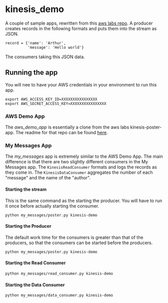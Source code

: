 # kinesis_demo
A couple of sample apps, rewritten from this [aws labs repo](https://github.com/awslabs/kinesis-poster-worker).
A producer creates records in the following formats and puts them into the stream as JSON.
```
record = {'name': 'Arthur',
          'message': 'Hello world'}
```
The consumers taking this JSON data.

## Running the app
You will nee to have your AWS credentials in your environment to run this app.
```
export AWS_ACCESS_KEY_ID=XXXXXXXXXXXXXXXX
export AWS_SECRET_ACCESS_KEY=XXXXXXXXXXXXXXXX
```

### AWS Demo App
The _aws\_demo\_app_ is essentially a clone from the aws labs kinesis-poster-app. The readme for that repo can be found [here](https://github.com/awslabs/kinesis-poster-worker).

### My Messages App
The _my\_messages_ app is extremely similar to the AWS Demo App. The main difference is that there are two slightly different consumers in the My Messages app.
The `KinesisReadConsumer` formats and logs the records as they come in. The `KinesisDataConsumer` aggregates the number of each "message" and the name of the "author".

#### Starting the stream
This is the same command as the starting the producer. You will have to run it once before actually starting the consumer.
```
python my_messages/poster.py kinesis-demo
```
#### Starting the Producer
The default work time for the consumers is greater than that of the producers, so that the consumers can be started before the producers.
```
python my_messages/poster.py kinesis-demo
``` 
#### Starting the Read Consumer
```
python my_messages/read_consumer.py kinesis-demo
```
#### Starting the Data Consumer
```
python my_messages/data_consumer.py kinesis-demo
```


